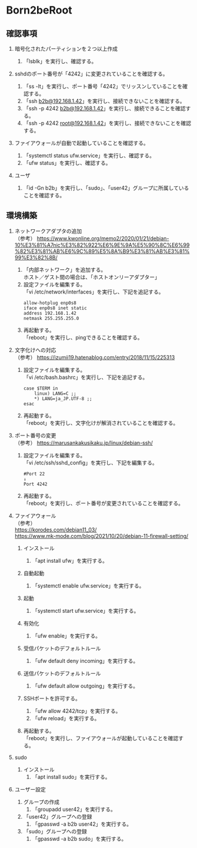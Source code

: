 # Born2beRoot
## 確認事項
1. 暗号化されたパーティションを２つ以上作成  
   1. 「lsblk」を実行し、確認する。

1. sshdのポート番号が「4242」に変更されていることを確認する。  
   1. 「ss -lt」を実行し、ポート番号「4242」でリッスンしていることを確認する。
   1. 「ssh b2b@192.168.1.42」を実行し、接続できないことを確認する。
   1. 「ssh -p 4242 b2b@192.168.1.42」を実行し、接続できることを確認する。
   1. 「ssh -p 4242 root@192.168.1.42」を実行し、接続できないことを確認する。

1. ファイアウォールが自動で起動していることを確認する。  
   1. 「systemctl status ufw.service」を実行し、確認する。  
   1. 「ufw status」を実行し、確認する。  

1. ユーザ  
   1. 「id -Gn b2b」を実行し、「sudo」、「user42」グループに所属していることを確認する。  

## 環境構築
1. ネットワークアダプタの追加  
   （参考）
   https://www.kwonline.org/memo2/2020/01/21/debian-10%E3%81%A7nic%E3%82%922%E6%9E%9A%E5%90%8C%E6%99%82%E3%81%AB%E6%9C%89%E5%8A%B9%E3%81%AB%E3%81%99%E3%82%8B/
   1. 「内部ネットワーク」を追加する。  
      ホスト／ゲスト間の場合は、「ホストオンリーアダプター」
   1. 設定ファイルを編集する。  
      「vi /etc/network/interfaces」を実行し、下記を追記する。  
      ```
      allow-hotplug enp0s8
      iface enp0s8 inet static
      address 192.168.1.42
      netmask 255.255.255.0
      ```
   1. 再起動する。  
      「reboot」を実行し、pingできることを確認する。  

1. 文字化けへの対応  
   （参考）
   https://izumii19.hatenablog.com/entry/2018/11/15/225313
   1. 設定ファイルを編集する。  
      「vi /etc/bash.bashrc」を実行し、下記を追記する。  
      ```
      case $TERM in
          linux) LANG=C ;;
          *) LANG=ja_JP.UTF-8 ;;
      esac
      ```
   1. 再起動する。  
      「reboot」を実行し、文字化けが解消されていることを確認する。  

1. ポート番号の変更  
   （参考）
   https://marusankakusikaku.jp/linux/debian-ssh/
   1. 設定ファイルを編集する。  
      「vi /etc/ssh/sshd_config」を実行し、下記を編集する。  
      ```
      #Port 22
	  ↓
      Port 4242
      ```
   1. 再起動する。  
      「reboot」を実行し、ポート番号が変更されていることを確認する。  

1. ファイアウォール  
   （参考）  
   https://korodes.com/debian11_03/  
   https://www.mk-mode.com/blog/2021/10/20/debian-11-firewall-setting/  
   1. インストール  
      1. 「apt install ufw」を実行する。  

   1. 自動起動  
      1. 「systemctl enable ufw.service」を実行する。  

   1. 起動  
      1. 「systemctl start ufw.service」を実行する。  

   1. 有効化  
      1. 「ufw enable」を実行する。  

   1. 受信パケットのデフォルトルール  
      1. 「ufw default deny incoming」を実行する。  

   1. 送信パケットのデフォルトルール  
      1. 「ufw default allow outgoing」を実行する。  

   1. SSHポートを許可する。  
      1. 「ufw allow 4242/tcp」を実行する。  
      1. 「ufw reload」を実行する。  

   1. 再起動する。  
      「reboot」を実行し、ファイアウォールが起動していることを確認する。  

1. sudo  
   1. インストール  
      1. 「apt install sudo」を実行する。  

1. ユーザー設定  
   1. グループの作成  
      1. 「groupadd user42」を実行する。  
   1. 「user42」グループへの登録  
      1. 「gpasswd -a b2b user42」を実行する。  
   1. 「sudo」グループへの登録  
      1. 「gpasswd -a b2b sudo」を実行する。  
